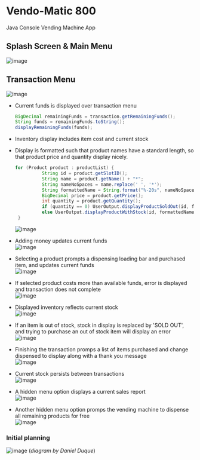 # Vendo-Matic 800
Java Console Vending Machine App

## Splash Screen & Main Menu 
  ![image](https://user-images.githubusercontent.com/47723396/203184846-86a43f6e-2167-4c21-974d-f77188ca5fbb.png)
     
## Transaction Menu
  ![image](https://user-images.githubusercontent.com/47723396/203184956-10a2dcb5-f676-406d-bd1d-88ca979cf31c.png)
- Current funds is displayed over transaction menu
  ```java
  BigDecimal remainingFunds = transaction.getRemainingFunds();
  String funds = remainingFunds.toString();
  displayRemainingFunds(funds);
  ```
- Inventory display includes item cost and current stock   
- Display is formatted such that product names have a standard length, so that product price and quantity display nicely.
  ```java
  for (Product product : productList) {
            String id = product.getSlotID();
            String name = product.getName() + "*";
            String nameNoSpaces = name.replace(' ', '*');
            String formattedName = String.format("%-20s", nameNoSpaces).replace(' ', '-').replace('*', ' ');
            BigDecimal price = product.getPrice();
            int quantity = product.getQuantity();
            if (quantity == 0) UserOutput.displayProductSoldOut(id, formattedName, price);
            else UserOutput.displayProductWithStock(id, formattedName, price, quantity);
   }
   ```
  ![image](https://user-images.githubusercontent.com/47723396/203185032-104382dd-7593-4e8b-941b-10771a33a8ff.png)
     
- Adding money updates current funds   
  ![image](https://user-images.githubusercontent.com/47723396/203185135-fd158f03-27f2-4fd3-aef6-5f28e27df11f.png)
     
- Selecting a product prompts a dispensing loading bar and purchased item, and updates current funds   
  ![image](https://user-images.githubusercontent.com/47723396/203185389-3059fbb6-fe1f-4eaf-b905-9375759058d0.png)
     
- If selected product costs more than available funds, error is displayed and transaction does not complete   
  ![image](https://user-images.githubusercontent.com/47723396/203185477-40d2f7b6-c386-4f82-a187-40febce78f99.png)
    
- Displayed inventory reflects current stock   
  ![image](https://user-images.githubusercontent.com/47723396/203185706-be67d70e-0979-4394-87f8-782ae4baff47.png)
     
- If an item is out of stock, stock in display is replaced by 'SOLD OUT', and trying to purchase an out of stock item will display an error   
  ![image](https://user-images.githubusercontent.com/47723396/203185858-179e5b7c-8fa0-4004-80be-dc70ebebf6e3.png)
     
- Finishing the transaction promps a list of items purchased and change dispensed to display along with a thank you message   
  ![image](https://user-images.githubusercontent.com/47723396/203186349-0109b11c-5a1e-4cb7-837d-e1734dcd7ce6.png)
     
- Current stock persists between transactions   
  ![image](https://user-images.githubusercontent.com/47723396/203186555-660d8356-2781-4b76-999a-db4aee0653b7.png)
    
- A hidden menu option displays a current sales report   
  ![image](https://user-images.githubusercontent.com/47723396/203186694-95e7ff9e-de3b-42f4-bb7e-8c718fa7dc53.png)
     
- Another hidden menu option promps the vending machine to dispense all remaining products for free   
  ![image](https://user-images.githubusercontent.com/47723396/203186857-3202450a-95aa-4737-b54b-289d3bb3281d.png)


### Initial planning 
![image](https://user-images.githubusercontent.com/47723396/203187111-b9a87bf0-9eac-47da-9064-8646a941114c.png)
(*diagram by Daniel Duque*)

